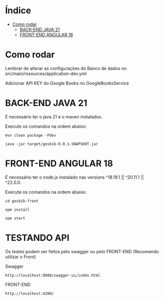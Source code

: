 # Índice 

* [Como rodar](#Como-rodar)
   * [BACK-END JAVA 21](#back-end-java-21)
   * [FRONT-END ANGULAR 18](#front-end-angular-18)

# Como rodar
Lembrar de alterar as configurações do Banco de dados no src/main/resources/application-dev.yml

Adicionar API KEY do Google Books no GoogleBooksService 

# BACK-END JAVA 21 

É necessário ter o java 21 e o maven instalados.

Execute os comandos na ordem abaixo:
```
mvn clean package -Pdev
```

```
java -jar target/gesbib-0.0.1-SNAPSHOT.jar
```


# FRONT-END ANGULAR 18

É necessário ter o node.js instalado nas versions ^18.19.1 || ^20.11.1 || ^22.0.0.

Execute os comandos na ordem abaixo:
```
cd gesbib-front
```

```
npm install
```

```
npm start
```

# TESTANDO API

Os testes podem ser feitos pelo swagger ou pelo FRONT-END (Recomendo utilizar o Front)

Swagger
```
http://localhost:8080/swagger-ui/index.html
```

FRONT-END
```
http://localhost:4200/
```


